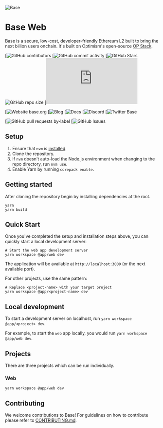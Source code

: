 ![Base](logo.webp)

# Base Web

Base is a secure, low-cost, developer-friendly Ethereum L2 built to bring the next billion users onchain. It's built on Optimism's open-source [OP Stack](https://stack.optimism.io/).

<!-- Badge row 1 - status -->
[![![GitHub contributors](https://img.shields.io/github/contributors/base/web)](https://github.com/base/web/graphs/contributors)
[![![GitHub commit activity](https://img.shields.io/github/commit-activity/w/base/web)](https://github.com/base/web/graphs/contributors)
[![![GitHub Stars](https://img.shields.io/github/stars/base/web.svg)](https://github.com/base/web/stargazers)
![GitHub repo size](https://img.shields.io/github/repo-size/base/web)
[![![GitHub](https://img.shields.io/github/license/base/web?color=blue)](https://github.com/base/web/blob/master/LICENSE.md)

<!-- Badge row 2 - links and profiles -->
[![![Website base.org](https://img.shields.io/website-up-down-green-red/https/base.org.svg)](https://base.org)
[![![Blog](https://img.shields.io/badge/blog-up-green)](https://base.mirror.xyz/)
[![![Docs](https://img.shields.io/badge/docs-up-green)](https://docs.base.org/)
[![![Discord](https://img.shields.io/discord/1067165013397213286?label=discord)](https://base.org/discord)
[![![Twitter Base](https://img.shields.io/twitter/follow/Base?style=social)](https://twitter.com/Base)

<!-- Badge row 3 - detailed status -->
[![![GitHub pull requests by-label](https://img.shields.io/github/issues-pr-raw/base/web)](https://github.com/base/web/pulls)
[![![GitHub Issues](https://img.shields.io/github/issues-raw/base/web.svg)](https://github.com/base/web/issues)

## Setup

1. Ensure that `nvm` is [installed](https://github.com/nvm-sh/nvm#install--update-script).
2. Clone the repository.
3. If `nvm` doesn't auto-load the Node.js environment when changing to the repo directory, run `nvm use`.
4. Enable Yarn by running `corepack enable`.

## Getting started

After cloning the repository begin by installing dependencies at the root.

```shell
yarn
yarn build
```

## Quick Start

Once you've completed the setup and installation steps above, you can quickly start a local development server:

```shell
# Start the web app development server
yarn workspace @app/web dev
```

The application will be available at `http://localhost:3000` (or the next available port).

For other projects, use the same pattern:

```shell
# Replace <project-name> with your target project
yarn workspace @app/<project-name> dev
```

## Local development

To start a development server on localhost, run `yarn workspace @app/<project> dev`.

For example, to start the `web` app locally, you would run `yarn workspace @app/web dev`.

## Projects

There are three projects which can be run individually.

### Web

```
yarn workspace @app/web dev
```

## Contributing

We welcome contributions to Base! For guidelines on how to contribute please refer to [CONTRIBUTING.md](CONTRIBUTING.md).
